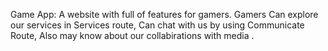 Game App:
A website with full of features for gamers.
Gamers Can explore our services in Services route,
Can chat with us by using Communicate Route,
Also may know about our collabirations with media .
